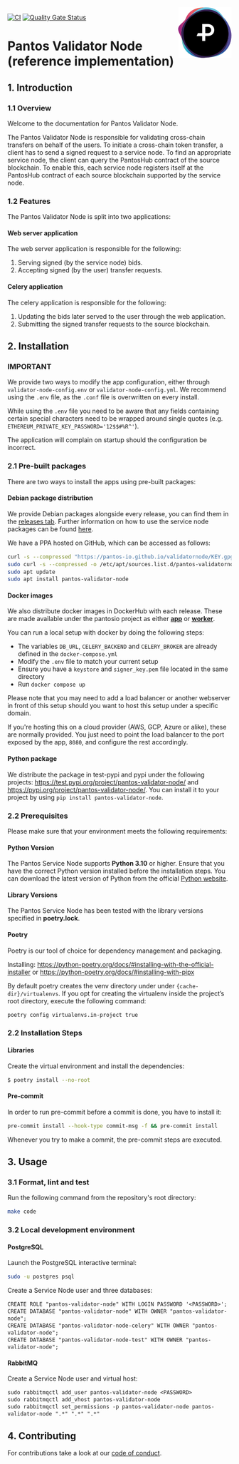 <img src="https://raw.githubusercontent.com/pantos-io/validatornode/img/pantos-logo-full.svg" alt="Pantos logo" align="right" width="120" />

[![CI](https://github.com/pantos-io/validatornode/actions/workflows/ci.yaml/badge.svg?branch=main)](https://github.com/pantos-io/validatornode/actions/workflows/ci.yaml) 
[![Quality Gate Status](https://sonarcloud.io/api/project_badges/measure?project=pantos-io_validatornode&metric=alert_status)](https://sonarcloud.io/summary/new_code?id=pantos-io_validatornode)



# Pantos Validator Node (reference implementation)

## 1. Introduction

### 1.1 Overview

Welcome to the documentation for Pantos Validator Node. 

The Pantos Validator Node is responsible for validating cross-chain transfers on behalf of the users. To initiate a cross-chain token transfer, a client has to send a signed request to a service node. To find an appropriate service node, the client can query the PantosHub contract of the source blockchain. To enable this, each service node registers itself at the PantosHub contract of each source blockchain supported by the service node.

### 1.2 Features

The Pantos Validator Node is split into two applications:

#### Web server application

The web server application is responsible for the following:

1. Serving signed (by the service node) bids.
2. Accepting signed (by the user) transfer requests.

#### Celery application

The celery application is responsible for the following:

1. Updating the bids later served to the user through the web application.
2. Submitting the signed transfer requests to the source blockchain.

## 2. Installation

### IMPORTANT ###

We provide two ways to modify the app configuration, either through `validator-node-config.env` or `validator-node-config.yml`. We recommend using the `.env` file, as the `.conf` file is overwritten on every install.

While using the `.env` file you need to be aware that any fields containing certain special characters need to be wrapped around single quotes (e.g. `ETHEREUM_PRIVATE_KEY_PASSWORD='12$$#%R^'`).

The application will complain on startup should the configuration be incorrect.

### 2.1 Pre-built packages

There are two ways to install the apps using pre-built packages:

#### Debian package distribution

We provide Debian packages alongside every release, you can find them in the [releases tab](https://github.com/pantos-io/validatornode/releases). Further information on how to use the service node packages can be found [here](https://pantos.gitbook.io/technical-documentation/general/validator-node).

We have a PPA hosted on GitHub, which can be accessed as follows:

```bash
curl -s --compressed "https://pantos-io.github.io/validatornode/KEY.gpg" | gpg --dearmor | sudo tee /etc/apt/trusted.gpg.d/validatornode.gpg >/dev/null
sudo curl -s --compressed -o /etc/apt/sources.list.d/pantos-validatornode.list "https://pantos-io.github.io/validatornode/pantos-validatornode.list"
sudo apt update
sudo apt install pantos-validator-node
```

#### Docker images

We also distribute docker images in DockerHub with each release. These are made available under the pantosio project as either [**app**](https://hub.docker.com/r/pantosio/validator-node-app) or [**worker**](https://hub.docker.com/r/pantosio/validator-node-worker).

You can run a local setup with docker by doing the following steps:

- The variables `DB_URL`, `CELERY_BACKEND` and `CELERY_BROKER` are already defined in the `docker-compose.yml`
- Modify the `.env` file to match your current setup
- Ensure you have a `keystore` and `signer_key.pem` file located in the same directory
- Run `docker compose up`

Please note that you may need to add a load balancer or another webserver in front of this setup should you want to host this setup under a specific domain.

If you're hosting this on a cloud provider (AWS, GCP, Azure or alike), these are normally provided. You just need to point the load balancer to the port exposed by the app, `8080`, and configure the rest accordingly.

#### Python package

We distribute the package in test-pypi and pypi under the following projects: https://test.pypi.org/project/pantos-validator-node/ and https://pypi.org/project/pantos-validator-node/. You can install it to your project by using `pip install pantos-validator-node`.

### 2.2  Prerequisites

Please make sure that your environment meets the following requirements:

#### Python Version

The Pantos Service Node supports **Python 3.10** or higher. Ensure that you have the correct Python version installed before the installation steps. You can download the latest version of Python from the official [Python website](https://www.python.org/downloads/).

#### Library Versions

The Pantos Service Node has been tested with the library versions specified in **poetry.lock**.

#### Poetry

Poetry is our tool of choice for dependency management and packaging.

Installing: 
https://python-poetry.org/docs/#installing-with-the-official-installer
or
https://python-poetry.org/docs/#installing-with-pipx

By default poetry creates the venv directory under under ```{cache-dir}/virtualenvs```. If you opt for creating the virtualenv inside the project’s root directory, execute the following command:
```bash
poetry config virtualenvs.in-project true
```

### 2.2  Installation Steps

#### Libraries

Create the virtual environment and install the dependencies:

```bash
$ poetry install --no-root
```

#### Pre-commit

In order to run pre-commit before a commit is done, you have to install it:

```bash
pre-commit install --hook-type commit-msg -f && pre-commit install
```

Whenever you try to make a commit, the pre-commit steps are executed.

## 3. Usage

### 3.1 Format, lint and test

Run the following command from the repository's root directory:

```bash
make code
```

### 3.2 Local development environment

#### PostgreSQL

Launch the PostgreSQL interactive terminal:

```bash
sudo -u postgres psql
```

Create a Service Node user and three databases:

```
CREATE ROLE "pantos-validator-node" WITH LOGIN PASSWORD '<PASSWORD>';
CREATE DATABASE "pantos-validator-node" WITH OWNER "pantos-validator-node";
CREATE DATABASE "pantos-validator-node-celery" WITH OWNER "pantos-validator-node";
CREATE DATABASE "pantos-validator-node-test" WITH OWNER "pantos-validator-node";
```

#### RabbitMQ

Create a Service Node user and virtual host:

```
sudo rabbitmqctl add_user pantos-validator-node <PASSWORD>
sudo rabbitmqctl add_vhost pantos-validator-node
sudo rabbitmqctl set_permissions -p pantos-validator-node pantos-validator-node ".*" ".*" ".*"
```

## 4. Contributing

For contributions take a look at our [code of conduct](CODE_OF_CONDUCT.md).